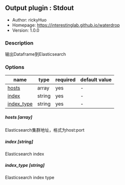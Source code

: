 ## Output plugin : Stdout

* Author: rickyHuo
* Homepage: https://interestinglab.github.io/waterdrop
* Version: 1.0.0

### Description

输出Dataframe到Elasticsearch

### Options

| name | type | required | default value |
| --- | --- | --- | --- |
| [hosts](#hosts-array) | array | yes | - |
| [index](#index-string) | string | yes | - |
| [index_type](#index_type-string) | string | yes | - |

##### hosts [array]

Elasticsearch集群地址，格式为host:port

##### index [string]

Elasticsearch index

##### index_type [string]

Elasticsearch index type
